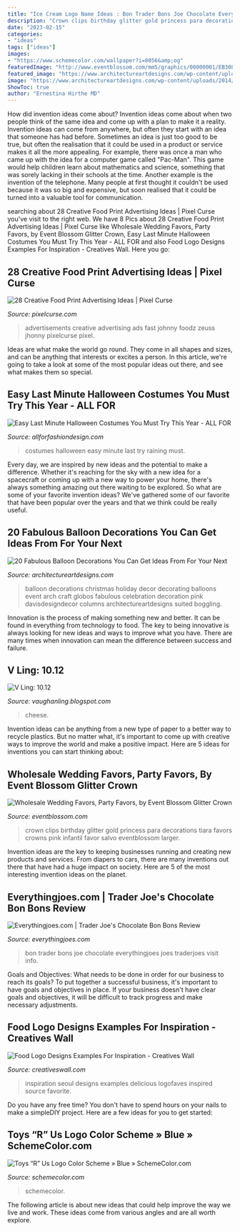 ```yaml
---
title: "Ice Cream Logo Name Ideas : Bon Trader Bons Joe Chocolate Everythingjoes Joes Traderjoes Visit Info"
description: "Crown clips birthday glitter gold princess para decorations tiara favors crowns pink infantil favor salvo eventblossom larger"
date: "2023-02-15"
categories:
- "ideas"
tags: ["ideas"]
images:
- "https://www.schemecolor.com/wallpaper?i=8056&amp;og"
featuredImage: "http://www.eventblossom.com/mm5/graphics/00000001/EB3088_large1.jpg"
featured_image: "https://www.architectureartdesigns.com/wp-content/uploads/2014/12/20-Fabulous-Balloon-Decorations-You-Can-Get-Ideas-From-For-Your-Next-Celebration-20-630x834.jpg"
image: "https://www.architectureartdesigns.com/wp-content/uploads/2014/12/20-Fabulous-Balloon-Decorations-You-Can-Get-Ideas-From-For-Your-Next-Celebration-20-630x834.jpg"
ShowToc: true
author: "Ernestina Hirthe MD"
---
```



How did invention ideas come about?
Invention ideas come about when two people think of the same idea and come up with a plan to make it a reality. Invention ideas can come from anywhere, but often they start with an idea that someone has had before. Sometimes an idea is just too good to be true, but often the realisation that it could be used in a product or service makes it all the more appealing. For example, there was once a man who came up with the idea for a computer game called "Pac-Man". This game would help children learn about mathematics and science, something that was sorely lacking in their schools at the time. Another example is the invention of the telephone. Many people at first thought it couldn't be used because it was so big and expensive, but soon realised that it could be turned into a valuable tool for communication.

	

		
searching about 28 Creative Food Print Advertising Ideas | Pixel Curse you've visit to the right web. We have 8 Pics about 28 Creative Food Print Advertising Ideas | Pixel Curse like Wholesale Wedding Favors, Party Favors, by Event Blossom Glitter Crown, Easy Last Minute Halloween Costumes You Must Try This Year - ALL FOR and also Food Logo Designs Examples For Inspiration - Creatives Wall. Here you go:
		
    
## 28 Creative Food Print Advertising Ideas | Pixel Curse

<img loading=lazy src="http://pixelcurse.com/wp-content/uploads/2011/06/JHONNY-.29.jpg" onerror="this.onerror=null;this.src='https://tse3.mm.bing.net/th?id=OIP.qYaO1XtpFTS85tnXUVDMeQAAAA&amp;pid=15.1';" alt="28 Creative Food Print Advertising Ideas | Pixel Curse">

_Source: pixelcurse.com_

>advertisements creative advertising ads fast johnny foodz zeuss jhonny pixelcurse pixel. 

	

Ideas are what make the world go round. They come in all shapes and sizes, and can be anything that interests or excites a person. In this article, we're going to take a look at some of the most popular ideas out there, and see what makes them so special.

    
## Easy Last Minute Halloween Costumes You Must Try This Year - ALL FOR

<img loading=lazy src="https://allforfashiondesign.com/wp-content/uploads/2018/10/raining-men-600x900.jpg" onerror="this.onerror=null;this.src='https://tse3.mm.bing.net/th?id=OIP.VrRv7j8jtzieukmmQSmtUwHaLH&amp;pid=15.1';" alt="Easy Last Minute Halloween Costumes You Must Try This Year - ALL FOR">

_Source: allforfashiondesign.com_

>costumes halloween easy minute last try raining must. 

	

Every day, we are inspired by new ideas and the potential to make a difference. Whether it's reaching for the sky with a new idea for a spacecraft or coming up with a new way to power your home, there's always something amazing out there waiting to be explored. So what are some of your favorite invention ideas? We've gathered some of our favorite that have been popular over the years and that we think could be really useful.

    
## 20 Fabulous Balloon Decorations You Can Get Ideas From For Your Next

<img loading=lazy src="https://www.architectureartdesigns.com/wp-content/uploads/2014/12/20-Fabulous-Balloon-Decorations-You-Can-Get-Ideas-From-For-Your-Next-Celebration-20-630x834.jpg" onerror="this.onerror=null;this.src='https://tse3.mm.bing.net/th?id=OIP.RF7UQ_-hWFo4d0zGiWVRNwHaJz&amp;pid=15.1';" alt="20 Fabulous Balloon Decorations You Can Get Ideas From For Your Next">

_Source: architectureartdesigns.com_

>balloon decorations christmas holiday decor decorating balloons event arch craft globos fabulous celebration decoration pink davisdesigndecor columns architectureartdesigns suited boggling. 

	

Innovation is the process of making something new and better. It can be found in everything from technology to food. The key to being innovative is always looking for new ideas and ways to improve what you have. There are many times when innovation can mean the difference between success and failure.

    
## V Ling: 10.12

<img loading=lazy src="https://2.bp.blogspot.com/-AiY81RhvVvs/UHPPXXMjQkI/AAAAAAAAGls/Xy-WLl0aCEY/s1600/cheese.jpg" onerror="this.onerror=null;this.src='https://tse1.mm.bing.net/th?id=OIP.18mFd2Hti1W0E3IlVDAe8AHaGG&amp;pid=15.1';" alt="V Ling: 10.12">

_Source: vaughanling.blogspot.com_

>cheese. 

	

Invention ideas can be anything from a new type of paper to a better way to recycle plastics. But no matter what, it's important to come up with creative ways to improve the world and make a positive impact. Here are 5 ideas for inventions you can start thinking about: 

    
## Wholesale Wedding Favors, Party Favors, By Event Blossom Glitter Crown

<img loading=lazy src="http://www.eventblossom.com/mm5/graphics/00000001/EB3088_large1.jpg" onerror="this.onerror=null;this.src='https://tse3.mm.bing.net/th?id=OIP.KaUF0D0_qIqb8oxe3q6L_wHaFi&amp;pid=15.1';" alt="Wholesale Wedding Favors, Party Favors, by Event Blossom Glitter Crown">

_Source: eventblossom.com_

>crown clips birthday glitter gold princess para decorations tiara favors crowns pink infantil favor salvo eventblossom larger. 

	

Invention ideas are the key to keeping businesses running and creating new products and services. From diapers to cars, there are many inventions out there that have had a huge impact on society. Here are 5 of the most interesting invention ideas on the planet.

    
## Everythingjoes.com | Trader Joe&#039;s Chocolate Bon Bons Review

<img loading=lazy src="http://everythingjoes.com/wp-content/uploads/2019/07/20190720_130811-e1565316038245.jpg" onerror="this.onerror=null;this.src='https://tse2.mm.bing.net/th?id=OIP.XlkGxp4t1JKja6mydUos4QHaJ4&amp;pid=15.1';" alt="Everythingjoes.com | Trader Joe&#039;s Chocolate Bon Bons Review">

_Source: everythingjoes.com_

>bon trader bons joe chocolate everythingjoes joes traderjoes visit info. 

	

Goals and Objectives: What needs to be done in order for our business to reach its goals?
To put together a successful business, it's important to have goals and objectives in place. If your business doesn't have clear goals and objectives, it will be difficult to track progress and make necessary adjustments.

    
## Food Logo Designs Examples For Inspiration - Creatives Wall

<img loading=lazy src="http://www.creativeswall.com/wp-content/uploads/2014/05/seol_m.jpg" onerror="this.onerror=null;this.src='https://tse4.mm.bing.net/th?id=OIP.OiYIJ6towojAeRBygNNiFwHaDq&amp;pid=15.1';" alt="Food Logo Designs Examples For Inspiration - Creatives Wall">

_Source: creativeswall.com_

>inspiration seoul designs examples delicious logofaves inspired source favorite. 

	

Do you have any free time? You don't have to spend hours on your nails to make a simpleDIY project. Here are a few ideas for you to get started: 

    
## Toys “R” Us Logo Color Scheme » Blue » SchemeColor.com

<img loading=lazy src="https://www.schemecolor.com/wallpaper?i=8056&amp;og" onerror="this.onerror=null;this.src='https://tse4.mm.bing.net/th?id=OIP.2rV-lOM7unORmbH1jU3iqQHaD4&amp;pid=15.1';" alt="Toys “R” Us Logo Color Scheme » Blue » SchemeColor.com">

_Source: schemecolor.com_

>schemecolor. 

	

The following article is about new ideas that could help improve the way we live and work. These ideas come from various angles and are all worth explore.

